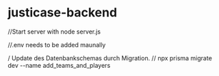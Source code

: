 # justicase-backend

//Start server with node server.js

//.env needs to be added maunally

/ Update des Datenbankschemas durch Migration.
// npx prisma migrate dev --name add_teams_and_players